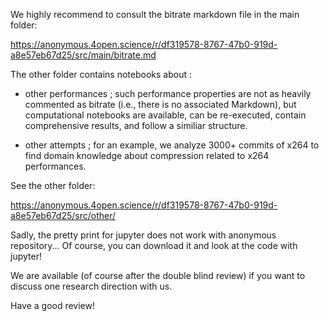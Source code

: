 We highly recommend to consult the bitrate markdown file in the main folder: 

https://anonymous.4open.science/r/df319578-8767-47b0-919d-a8e57eb67d25/src/main/bitrate.md

The other folder contains notebooks about :
- other performances ; such performance properties are not as heavily commented as bitrate (i.e., there is no associated Markdown), but computational notebooks are available, can be re-executed, contain comprehensive results, and follow a similiar structure.

- other attempts ; for an example, we analyze 3000+ commits of x264 to find domain knowledge about compression related to x264 performances.

See the other folder:

https://anonymous.4open.science/r/df319578-8767-47b0-919d-a8e57eb67d25/src/other/

Sadly, the pretty print for jupyter does not work with anonymous repository... Of course, you can download it and look at the code with jupyter!

We are available (of course after the double blind review) if you want to discuss one research direction with us.

Have a good review!

